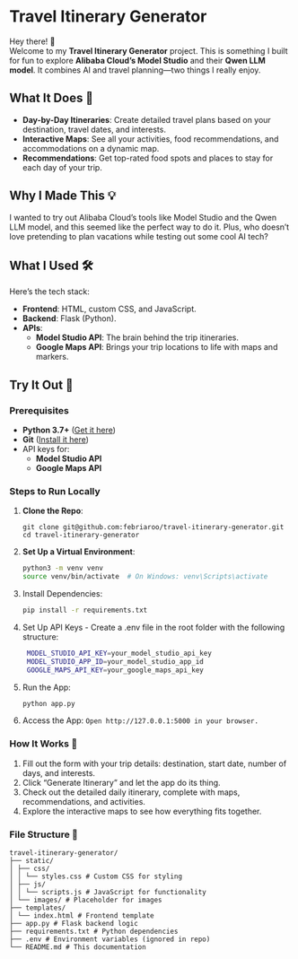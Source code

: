 # Travel Itinerary Generator

Hey there! 👋  
Welcome to my **Travel Itinerary Generator** project. This is something I built for fun to explore **Alibaba Cloud’s Model Studio** and their **Qwen LLM model**. It combines AI and travel planning—two things I really enjoy.

## What It Does 🧳

- **Day-by-Day Itineraries**: Create detailed travel plans based on your destination, travel dates, and interests.
- **Interactive Maps**: See all your activities, food recommendations, and accommodations on a dynamic map.
- **Recommendations**: Get top-rated food spots and places to stay for each day of your trip.

## Why I Made This 💡

I wanted to try out Alibaba Cloud’s tools like Model Studio and the Qwen LLM model, and this seemed like the perfect way to do it. Plus, who doesn’t love pretending to plan vacations while testing out some cool AI tech?

## What I Used 🛠️

Here’s the tech stack:

- **Frontend**: HTML, custom CSS, and JavaScript.
- **Backend**: Flask (Python).
- **APIs**:
  - **Model Studio API**: The brain behind the trip itineraries.
  - **Google Maps API**: Brings your trip locations to life with maps and markers.

## Try It Out 🚀

### Prerequisites

- **Python 3.7+** ([Get it here](https://www.python.org/))
- **Git** ([Install it here](https://git-scm.com/))
- API keys for:
  - **Model Studio API**
  - **Google Maps API**

### Steps to Run Locally

1. **Clone the Repo**:

   ```
   git clone git@github.com:febriaroo/travel-itinerary-generator.git
   cd travel-itinerary-generator
   ```

2. **Set Up a Virtual Environment**:

   ```bash
   python3 -m venv venv
   source venv/bin/activate  # On Windows: venv\Scripts\activate
   ```

3. Install Dependencies:
   ```bash
   pip install -r requirements.txt 
   ```
4. Set Up API Keys - Create a .env file in the root folder with the following structure:
   ```bash
	MODEL_STUDIO_API_KEY=your_model_studio_api_key
	MODEL_STUDIO_APP_ID=your_model_studio_app_id
	GOOGLE_MAPS_API_KEY=your_google_maps_api_key
   ```
5. Run the App:
   ```bash
   python app.py

   ```

6. Access the App: `Open http://127.0.0.1:5000 in your browser.`

### How It Works 🎯
1. Fill out the form with your trip details: destination, start date, number of days, and interests.
2. Click “Generate Itinerary” and let the app do its thing.
3. Check out the detailed daily itinerary, complete with maps, recommendations, and activities.
4. Explore the interactive maps to see how everything fits together.

### File Structure 📂
```
travel-itinerary-generator/
├── static/
│ ├── css/
│ │ └── styles.css # Custom CSS for styling
│ ├── js/
│ │ └── scripts.js # JavaScript for functionality
│ └── images/ # Placeholder for images
├── templates/
│ └── index.html # Frontend template
├── app.py # Flask backend logic
├── requirements.txt # Python dependencies
├── .env # Environment variables (ignored in repo)
└── README.md # This documentation

```
